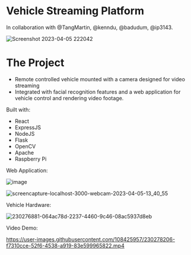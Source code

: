 # Vehicle Streaming Platform

In collaboration with @TangMartin, @kenndu, @badudum, @ip3143.  

![Screenshot 2023-04-05 222042](https://user-images.githubusercontent.com/108425957/230278863-6967ce79-1dd9-4708-96e5-b6dbd3ec2981.png)


# The Project  
 - Remote controlled vehicle mounted with a camera designed for video streaming 
 - Integrated with facial recognition features and a web application for vehicle control and rendering video footage.  
  
Built with:
 - React
 - ExpressJS
 - NodeJS
 - Flask
 - OpenCV
 - Apache
 - Raspberry Pi


Web Application:

![image](https://user-images.githubusercontent.com/108425957/230277789-f392888c-394d-4e5d-a588-0f6859a39d8e.png)  

![screencapture-localhost-3000-webcam-2023-04-05-13_40_55](https://user-images.githubusercontent.com/108425957/230277955-03c23855-bb68-4d95-98fc-04eb7d941c8d.png)
  
Vehicle Hardware:   

![230276881-064ac78d-2237-4460-9c46-08ac5937d8eb](https://user-images.githubusercontent.com/108425957/230277641-6592aaa0-38ed-4ca3-a475-815d0062d7d9.png)

Video Demo:

https://user-images.githubusercontent.com/108425957/230278206-f7310cce-52f6-4538-a919-83e599965822.mp4
